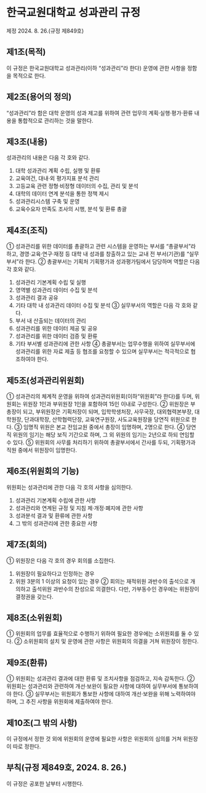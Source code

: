 # 한국교원대학교 성과관리 규정

제정 2024. 8. 26.(규정 제849호)

## 제1조(목적)

이 규정은 한국교원대학교 성과관리(이하 “성과관리”라 한다) 운영에 관한 사항을 정함을 목적으로 한다.

## 제2조(용어의 정의)

“성과관리”라 함은 대학 운영의 성과 제고를 위하여 관련 업무의 계획·실행·평가·환류 내용을 통합적으로 관리하는 것을 말한다.

## 제3조(내용)

성과관리의 내용은 다음 각 호와 같다.

1. 대학 성과관리 계획 수립, 실행 및 환류
2. 교육여건, 대내·외 평가지표 분석 관리
3. 고등교육 관련 정형·비정형 데이터의 수집, 관리 및 분석
4. 대학의 데이터 연계 분석을 통한 정책 제시
5. 성과관리시스템 구축 및 운영
6. 교육수요자 만족도 조사의 시행, 분석 및 환류 총괄

## 제4조(조직)

① 성과관리를 위한 데이터를 총괄하고 관련 시스템을 운영하는 부서를 “총괄부서”라 하고, 경영·교육·연구·재정 등 대학 내 성과를 창출하고 있는 교내 전 부서(기관)를 “실무부서”라 한다.
② 총괄부서는 기획처 기획평가과 성과평가팀에서 담당하며 역할은 다음 각 호와 같다.

1. 성과관리 기본계획 수립 및 실행
2. 영역별 성과관리 데이터 수집 및 분석
3. 성과관리 결과 공유
4. 기타 대학 내 성과관리 데이터 수집 및 분석
   ③ 실무부서의 역할은 다음 각 호와 같다.
5. 부서 내 산출되는 데이터의 관리
6. 성과관리를 위한 데이터 제공 및 공유
7. 성과관리를 위한 데이터 검증 및 환류
8. 기타 부서별 성과관리에 관한 사항
   ④ 총괄부서는 업무수행을 위하여 실무부서에 성과관리를 위한 자료 제출 등 협조를 요청할 수 있으며 실무부서는 적극적으로 협조하여야 한다.

## 제5조(성과관리위원회)

① 성과관리의 체계적 운영을 위하여 성과관리위원회(이하“위원회”라 한다)를 두며, 위원회는 위원장 1인과 부위원장 1인을 포함하여 15인 이내로 구성한다.
② 위원장은 부총장이 되고, 부위원장은 기획처장이 되며, 입학학생처장, 사무국장, 대외협력본부장, 대학원장, 단과대학장, 산학협력단장, 교육연구원장, 사도교육원장을 당연직 위원으로 한다.
③ 임명직 위원은 본교 전임교원 중에서 총장이 임명하며, 2명으로 한다.
④ 당연직 위원의 임기는 해당 보직 기간으로 하며, 그 외 위원의 임기는 2년으로 하되 연임할 수 있다.
⑤ 위원회의 사무를 처리하기 위하여 총괄부서에서 간사를 두되, 기획평가과 직원 중에서 위원장이 임명한다.

## 제6조(위원회의 기능)

위원회는 성과관리에 관한 다음 각 호의 사항을 심의한다.

1. 성과관리 기본계획 수립에 관한 사항
2. 성과관리와 연계된 규정 및 지침 제·개정·폐지에 관한 사항
3. 성과분석 결과 및 환류에 관한 사항
4. 그 밖의 성과관리에 관한 중요한 사항

## 제7조(회의)

① 위원장은 다음 각 호의 경우 회의를 소집한다.

1. 위원장이 필요하다고 인정하는 경우
2. 위원 3분의 1 이상의 요청이 있는 경우
   ② 회의는 재적위원 과반수의 출석으로 개의하고 출석위원 과반수의 찬성으로 의결한다. 다만, 가부동수인 경우에는 위원장이 결정권을 갖는다.

## 제8조(소위원회)

① 위원회의 업무를 효율적으로 수행하기 위하여 필요한 경우에는 소위원회를 둘 수 있다.
② 소위원회의 설치 및 운영에 관한 사항은 위원회의 의결을 거쳐 위원장이 정한다.

## 제9조(환류)

① 위원회는 성과관리 결과에 대한 환류 및 조치사항을 점검하고, 지속 감독한다.
② 위원회는 성과관리와 관련하여 개선·보완이 필요한 사항에 대하여 실무부서에 통보하여야 한다.
③ 실무부서는 위원회가 통보한 사항에 대하여 개선·보완을 위해 노력하여야 하며, 그 추진 사항을 위원회에 제출하여야 한다.

## 제10조(그 밖의 사항)

이 규정에서 정한 것 외에 위원회의 운영에 필요한 사항은 위원회의 심의를 거쳐 위원장이 따로 정한다.

## 부칙(규정 제849호, 2024. 8. 26.)

이 규정은 공포한 날부터 시행한다.
